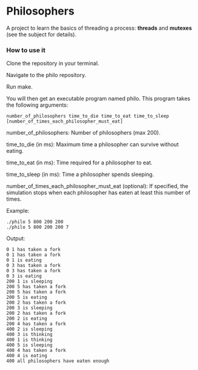 # Philosophers

A project to learn the basics of threading a process: **threads** and **mutexes**
(see the subject for details).

### How to use it

Clone the repository in your terminal.

Navigate to the philo repository.

Run make.

You will then get an executable program named philo. This program takes the following arguments:

```
number_of_philosophers time_to_die time_to_eat time_to_sleep
[number_of_times_each_philosopher_must_eat]
```

number_of_philosophers: Number of philosophers (max 200).

time_to_die (in ms): Maximum time a philosopher can survive without eating.

time_to_eat (in ms): Time required for a philosopher to eat.

time_to_sleep (in ms): Time a philosopher spends sleeping.

number_of_times_each_philosopher_must_eat (optional): If specified, the simulation stops when each philosopher has eaten at least this number of times.

Example:

```
./philo 5 800 200 200
./philo 5 800 200 200 7
```
Output:

```
0 1 has taken a fork
0 1 has taken a fork
0 1 is eating
0 3 has taken a fork
0 3 has taken a fork
0 3 is eating
200 1 is sleeping
200 5 has taken a fork
200 5 has taken a fork
200 5 is eating
200 2 has taken a fork
200 3 is sleeping
200 2 has taken a fork
200 2 is eating
200 4 has taken a fork
400 2 is sleeping
400 3 is thinking
400 1 is thinking
400 5 is sleeping
400 4 has taken a fork
400 4 is eating
400 all philosophers have eaten enough
```
